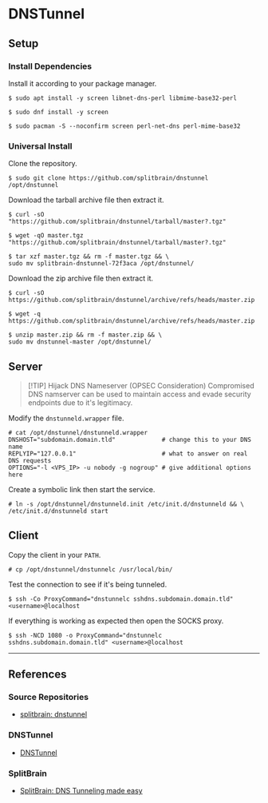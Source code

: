 # DNSTunnel

## Setup

### Install Dependencies

Install it according to your package manager.

```
$ sudo apt install -y screen libnet-dns-perl libmime-base32-perl

$ sudo dnf install -y screen

$ sudo pacman -S --noconfirm screen perl-net-dns perl-mime-base32
```

### Universal Install

Clone the repository.

```
$ sudo git clone https://github.com/splitbrain/dnstunnel /opt/dnstunnel
```

Download the tarball archive file then extract it.

```
$ curl -sO "https://github.com/splitbrain/dnstunnel/tarball/master?.tgz"

$ wget -qO master.tgz "https://github.com/splitbrain/dnstunnel/tarball/master?.tgz"

$ tar xzf master.tgz && rm -f master.tgz && \
sudo mv splitbrain-dnstunnel-72f3aca /opt/dnstunnel/
```

Download the zip archive file then extract it.

```
$ curl -sO https://github.com/splitbrain/dnstunnel/archive/refs/heads/master.zip

$ wget -q https://github.com/splitbrain/dnstunnel/archive/refs/heads/master.zip

$ unzip master.zip && rm -f master.zip && \
sudo mv dnstunnel-master /opt/dnstunnel/
```

## Server

> [!TIP] Hijack DNS Nameserver (OPSEC Consideration)
> Compromised DNS namserver can be used to maintain access and evade security endpoints due to it's legitimacy.

Modify the `dnstunneld.wrapper` file.

```
# cat /opt/dnstunnel/dnstunneld.wrapper
DNSHOST="subdomain.domain.tld"             # change this to your DNS name  
REPLYIP="127.0.0.1"                        # what to answer on real DNS requests  
OPTIONS="-l <VPS_IP> -u nobody -g nogroup" # give additional options here
```

Create a symbolic link then start the service.

```
# ln -s /opt/dnstunnel/dnstunneld.init /etc/init.d/dnstunneld && \
/etc/init.d/dnstunneld start
```

## Client

Copy the client in your `PATH`.

```
# cp /opt/dnstunnel/dnstunnelc /usr/local/bin/
```

Test the connection to see if it's being tunneled.

```
$ ssh -Co ProxyCommand="dnstunnelc sshdns.subdomain.domain.tld" <username>@localhost
```

If everything is working as expected then open the SOCKS proxy.

```
$ ssh -NCD 1080 -o ProxyCommand="dnstunnelc sshdns.subdomain.domain.tld" <username>@localhost
```

---
## References

### Source Repositories

- [splitbrain: dnstunnel](https://github.com/splitbrain/dnstunnel)

### DNSTunnel

- [DNSTunnel](https://dnstunnel.de/)

### SplitBrain

- [SplitBrain: DNS Tunneling made easy](https://www.splitbrain.org/blog/2008-11/02-dns_tunneling_made_simple)